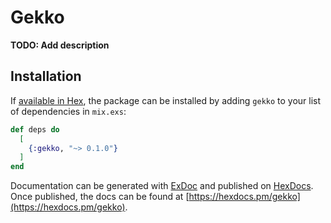 # Gekko

**TODO: Add description**

## Installation

If [available in Hex](https://hex.pm/docs/publish), the package can be installed
by adding `gekko` to your list of dependencies in `mix.exs`:

```elixir
def deps do
  [
    {:gekko, "~> 0.1.0"}
  ]
end
```

Documentation can be generated with [ExDoc](https://github.com/elixir-lang/ex_doc)
and published on [HexDocs](https://hexdocs.pm). Once published, the docs can
be found at [https://hexdocs.pm/gekko](https://hexdocs.pm/gekko).

